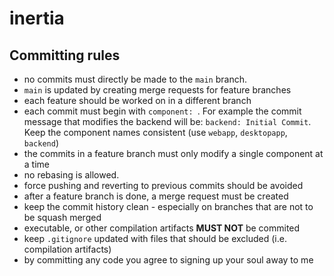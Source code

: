 # inertia

## Committing rules
- no commits must directly be made to the `main` branch.
- `main` is updated by creating merge requests for feature branches
- each feature should be worked on in a different branch
- each commit must begin with `component: `. For example the commit message that modifies the backend will be: `backend: Initial Commit`. Keep the component names consistent (use `webapp`, `desktopapp`, `backend`) 
- the commits in a feature branch must only modify a single component at a time
- no rebasing is allowed.
- force pushing and reverting to previous commits should be avoided 
- after a feature branch is done, a merge request must be created
- keep the commit history clean - especially on branches that are not to be squash merged
- executable, or other compilation artifacts **MUST NOT** be commited
- keep `.gitignore` updated with files that should be excluded (i.e. compilation artifacts)
- by committing any code you agree to signing up your soul away to me